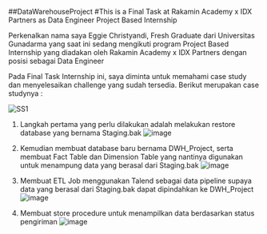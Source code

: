 ##DataWarehouseProject
#This is a Final Task at Rakamin Academy x IDX Partners as Data Engineer Project Based Internship

Perkenalkan nama saya Eggie Christyandi, Fresh Graduate dari Universitas Gunadarma yang saat ini sedang mengikuti program Project Based Internship yang diadakan oleh Rakamin Academy x IDX Partners dengan posisi sebagai Data Engineer

Pada Final Task Internship ini, saya diminta untuk memahami case study dan menyelesaikan challenge yang sudah tersedia.
Berikut merupakan case studynya :

![SS1](https://github.com/Eggiech11/DataWarehouseProject/assets/109166302/c61a06ce-ea54-495c-bf28-c9f004d42a88)




1. Langkah pertama yang perlu dilakukan adalah melakukan restore database yang bernama Staging.bak
   ![image](https://github.com/Eggiech11/DataWarehouseProject/assets/109166302/86f78c55-aa12-44f3-b8be-fd2b0e5624d7)

2. Kemudian membuat database baru bernama DWH_Project, serta membuat Fact Table dan Dimension Table yang nantinya digunakan untuk menampung data yang berasal dari Staging.bak
  ![image](https://github.com/Eggiech11/DataWarehouseProject/assets/109166302/d23ad5b1-4009-4a87-808c-6ef1c066a16b)

3. Membuat ETL Job menggunakan Talend sebagai data pipeline supaya data yang berasal dari Staging.bak dapat dipindahkan ke DWH_Project
   ![image](https://github.com/Eggiech11/DataWarehouseProject/assets/109166302/2f13a0a3-0224-4e01-a8ec-b53d7073e472)

4. Membuat store procedure untuk menampilkan data berdasarkan status pengiriman
   ![image](https://github.com/Eggiech11/DataWarehouseProject/assets/109166302/c3e7e7f3-1121-4fb2-9f98-f12d47c92ee9)


